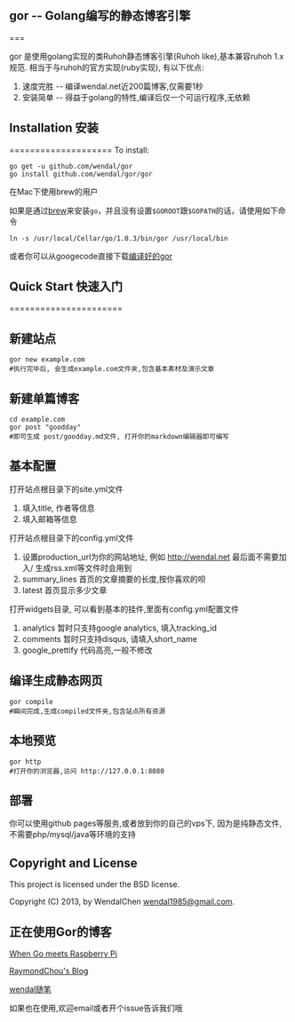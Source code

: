 ## gor -- Golang编写的静态博客引擎
===

gor 是使用golang实现的类Ruhoh静态博客引擎(Ruhoh like),基本兼容ruhoh 1.x规范.
相当于与ruhoh的官方实现(ruby实现), 有以下优点:

1. 速度完胜 -- 编译wendal.net近200篇博客,仅需要1秒
2. 安装简单 -- 得益于golang的特性,编译后仅一个可运行程序,无依赖

## Installation 安装
====================
To install:

    go get -u github.com/wendal/gor
    go install github.com/wendal/gor/gor

在Mac下使用brew的用户

如果是通过[brew](https://github.com/mxcl/homebrew)来安装`go`，并且没有设置`$GOROOT`跟`$GOPATH`的话，请使用如下命令

    ln -s /usr/local/Cellar/go/1.0.3/bin/gor /usr/local/bin
	
或者你可以从googecode直接下载[编译好的gor](http://gor.googlecode.com)

## Quick Start 快速入门
======================

新建站点
-------

	gor new example.com
    #执行完毕后, 会生成example.com文件夹,包含基本素材及演示文章

新建单篇博客
----------

	cd example.com
	gor post "goodday"
	#即可生成 post/goodday.md文件, 打开你的markdown编辑器即可编写

基本配置
--------

打开站点根目录下的site.yml文件

1. 填入title, 作者等信息
2. 填入邮箱等信息

打开站点根目录下的config.yml文件

1. 设置production_url为你的网站地址, 例如 http://wendal.net 最后面不需要加入/ 生成rss.xml等文件时会用到
2. summary_lines 首页的文章摘要的长度,按你喜欢的呗
3. latest 首页显示多少文章

打开widgets目录, 可以看到基本的挂件,里面有config.yml配置文件

1. analytics 暂时只支持google analytics, 填入tracking_id
2. comments 暂时只支持disqus, 请填入short_name
3. google_prettify 代码高亮,一般不修改


编译生成静态网页
--------------

	gor compile
	#瞬间完成,生成compiled文件夹,包含站点所有资源

本地预览
-------

	gor http
	#打开你的浏览器,访问 http://127.0.0.1:8080

部署
-----

你可以使用github pages等服务,或者放到你的自己的vps下, 因为是纯静态文件,不需要php/mysql/java等环境的支持


Copyright and License
----------------------

This project is licensed under the BSD license.

	
Copyright (C) 2013, by WendalChen wendal1985@gmail.com.

正在使用Gor的博客
-----------------------

[When Go meets Raspberry Pi](http://hugozhu.myalert.info/)

[RaymondChou's Blog](http://ledbk.com/)

[wendal随笔](http://wendal.net)



如果也在使用,欢迎email或者开个issue告诉我们哦